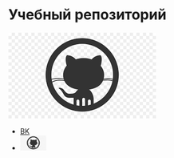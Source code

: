 <h1>Учебный репозиторий</h1>
<img src="img/logo_cat.png" alt="нет картинки">
<ul>
    <li>
        <a href="https://vk.com">BK</a>
    </li>
    <li>
        <a href="https://ya.ru"><img src="img/logo_cat.png" style="wigth:30px;height:30px"></a>
    </li>
</ul>
